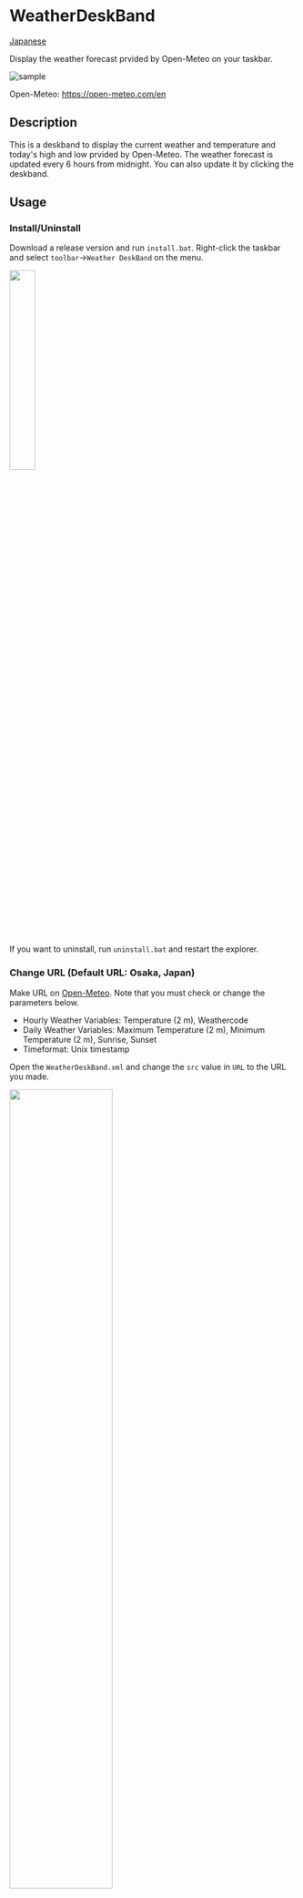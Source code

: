 # WeatherDeskBand
[Japanese](https://github.com/Nusudo-junior/WeatherDeskBand/blob/master/README_ja.md)

Display the weather forecast prvided by Open-Meteo on your taskbar. 

![sample](https://user-images.githubusercontent.com/106300228/209774652-f477dbae-8592-4dd2-9acc-84e0fafea9b3.jpg)

Open-Meteo: https://open-meteo.com/en

## Description
This is a deskband to display the current weather and temperature and today's high and low prvided by Open-Meteo. 
The weather forecast is updated every 6 hours from midnight. You can also update it by clicking the deskband.

## Usage

### Install/Uninstall

Download a release version and run `install.bat`. Right-click the taskbar and select `toolbar`->`Weather DeskBand` on the menu.

<img src="https://user-images.githubusercontent.com/106300228/209650853-bc9efbd9-a27e-4870-b8e9-5c7f430bf06c.jpg" alter="register" width="30%" height="30%" >

If you want to uninstall, run `uninstall.bat` and restart the explorer.

### Change URL (Default URL: Osaka, Japan)
Make URL on [Open-Meteo](https://open-meteo.com/en/docs#api_form). 
Note that you must check or change the parameters below.
- Hourly Weather Variables: Temperature (2 m), Weathercode
- Daily Weather Variables: Maximum Temperature (2 m), Minimum Temperature (2 m), Sunrise, Sunset
- Timeformat: Unix timestamp

Open the `WeatherDeskBand.xml` and change the `src` value in `URL` to the URL you made.

<img src="https://user-images.githubusercontent.com/106300228/209780563-e7c02970-8eaa-4f61-8f6a-0a1bdb6e7420.jpg" alter="xml" width="60%" height="60%" >

### Change Icon

Save an icon in `images` folder. Open `WeatherDeskBand.xml` and change the `filename` value in `Icon` element.

## Requirement
Windows10 x64

## Build
- Visual Studio 2022
- cpprestsdk 2.10.18
- nlohmann.json.decomposed 3.11.2

## Contact

Mail:u849256c\[at\]ecs.osaka-u.ac.jp

## License
MIT

## Reference
- https://learn.microsoft.com/ja-jp/windows/win32/shell/band-objects
- http://eternalwindows.jp/shell/shellex/shellex13.html
- https://github.com/KMConner/TaskbarTweet
